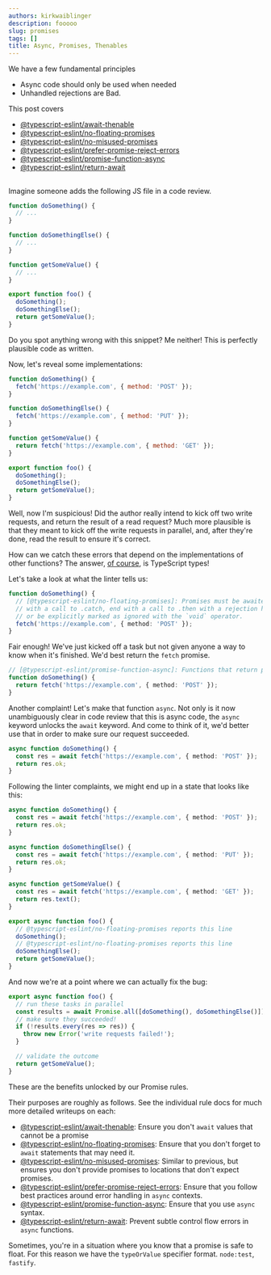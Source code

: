 ```yaml
---
authors: kirkwaiblinger
description: fooooo
slug: promises
tags: []
title: Async, Promises, Thenables
---
```


We have a few fundamental principles

- Async code should only be used when needed
- Unhandled rejections are Bad.

This post covers

- [@typescript-eslint/await-thenable](/rules/await-thenable)
- [@typescript-eslint/no-floating-promises](/rules/no-floating-promises)
- [@typescript-eslint/no-misused-promises](/rules/no-misused-promises)
- [@typescript-eslint/prefer-promise-reject-errors](/rules/prefer-promise-reject-errors)
- [@typescript-eslint/promise-function-async](/rules/promise-function-async)
- [@typescript-eslint/return-await](/rules/return-await)

##

Imagine someone adds the following JS file in a code review.

```js
function doSomething() {
  // ...
}

function doSomethingElse() {
  // ...
}

function getSomeValue() {
  // ...
}

export function foo() {
  doSomething();
  doSomethingElse();
  return getSomeValue();
}
```

Do you spot anything wrong with this snippet? Me neither!
This is perfectly plausible code as written.

Now, let's reveal some implementations:

```js
function doSomething() {
  fetch('https://example.com', { method: 'POST' });
}

function doSomethingElse() {
  fetch('https://example.com', { method: 'PUT' });
}

function getSomeValue() {
  return fetch('https://example.com', { method: 'GET' });
}

export function foo() {
  doSomething();
  doSomethingElse();
  return getSomeValue();
}
```

Well, now I'm suspicious! Did the author really intend to kick off two write requests, and return the result of a read request?
Much more plausible is that they meant to kick off the write requests in parallel, and, after they're done, read the result to ensure it's correct.

How can we catch these errors that depend on the implementations of other functions?
The answer, [of course](./2024-09-30-typed-linting.md), is TypeScript types!

Let's take a look at what the linter tells us:

```ts
function doSomething() {
  // [@typescript-eslint/no-floating-promises]: Promises must be awaited, end
  // with a call to .catch, end with a call to .then with a rejection handler
  // or be explicitly marked as ignored with the `void` operator.
  fetch('https://example.com', { method: 'POST' });
}
```

Fair enough! We've just kicked off a task but not given anyone a way to know when it's finished.
We'd best return the `fetch` promise.

```ts
// [@typescript-eslint/promise-function-async]: Functions that return promises must be async.
function doSomething() {
  return fetch('https://example.com', { method: 'POST' });
}
```

Another complaint! Let's make that function `async`.
Not only is it now unambiguously clear in code review that this is async code,
the `async` keyword unlocks the `await` keyword.
And come to think of it, we'd better use that in order to make sure our request succeeded.

```ts
async function doSomething() {
  const res = await fetch('https://example.com', { method: 'POST' });
  return res.ok;
}
```

Following the linter complaints, we might end up in a state that looks like this:

```ts
async function doSomething() {
  const res = await fetch('https://example.com', { method: 'POST' });
  return res.ok;
}

async function doSomethingElse() {
  const res = await fetch('https://example.com', { method: 'PUT' });
  return res.ok;
}

async function getSomeValue() {
  const res = await fetch('https://example.com', { method: 'GET' });
  return res.text();
}

export async function foo() {
  // @typescript-eslint/no-floating-promises reports this line
  doSomething();
  // @typescript-eslint/no-floating-promises reports this line
  doSomethingElse();
  return getSomeValue();
}
```

And now we're at a point where we can actually fix the bug:

```ts
export async function foo() {
  // run these tasks in parallel
  const results = await Promise.all([doSomething(), doSomethingElse()]);
  // make sure they succeeded!
  if (!results.every(res => res)) {
    throw new Error('write requests failed!');
  }

  // validate the outcome
  return getSomeValue();
}
```

These are the benefits unlocked by our Promise rules.

Their purposes are roughly as follows. See the individual rule docs for much more detailed writeups on each:

- [@typescript-eslint/await-thenable](/rules/await-thenable): Ensure you don't `await` values that cannot be a promise
- [@typescript-eslint/no-floating-promises](/rules/no-floating-promises): Ensure that you don't forget to `await` statements that may need it.
- [@typescript-eslint/no-misused-promises](/rules/no-misused-promises): Similar to previous, but ensures you don't provide promises to locations that don't expect promises.
- [@typescript-eslint/prefer-promise-reject-errors](/rules/prefer-promise-reject-errors): Ensure that you follow best practices around error handling in `async` contexts.
- [@typescript-eslint/promise-function-async](/rules/promise-function-async): Ensure that you use `async` syntax.
- [@typescript-eslint/return-await](/rules/return-await): Prevent subtle control flow errors in `async` functions.

Sometimes, you're in a situation where you know that a promise is safe to float. For this reason we have the `typeOrValue` specifier format. `node:test`, `fastify`.
